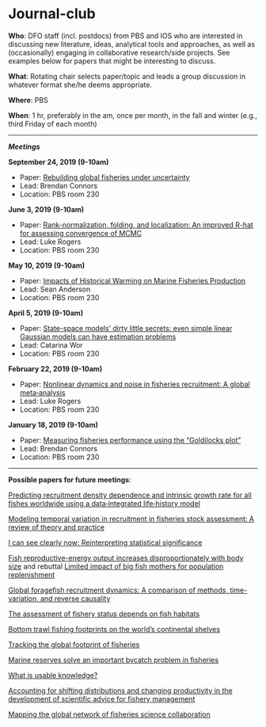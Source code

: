 # Journal-club

**Who**: DFO staff (incl. postdocs) from PBS and IOS who are interested in discussing new literature, ideas, analytical tools and approaches, as well as (occasionally) engaging in collaborative research/side projects. See examples below for papers that might be interesting to discuss.

**What**: Rotating chair selects paper/topic and leads a group discussion in whatever format she/he deems appropriate.

**Where**: PBS

**When**: 1 hr, preferably in the am, once per month, in the fall and winter (e.g., third Friday of each month)

-------------------------------------------------------------------------------------------------------------------

_**Meetings**_

**September 24, 2019 (9-10am)**

- Paper: [Rebuilding global fisheries under uncertainty](https://www.pnas.org/content/pnas/116/32/15985.full.pdf)
- Lead: Brendan Connors
- Location: PBS room 230

**June 3, 2019 (9-10am)**

- Paper: [Rank-normalization, folding, and localization: An improved R-hat for assessing convergence of MCMC](https://arxiv.org/abs/1903.08008)
- Lead: Luke Rogers
- Location: PBS room 230

**May 10, 2019 (9-10am)**

- Paper: [Impacts of Historical Warming on Marine Fisheries Production](https://science.sciencemag.org/content/363/6430/979)
- Lead: Sean Anderson
- Location: PBS room 230

**April 5, 2019 (9-10am)**

- Paper: [State-space models’ dirty little secrets: even simple linear Gaussian models can have estimation problems](https://www.nature.com/articles/srep26677)
- Lead: Catarina Wor
- Location: PBS room 230

**February 22, 2019 (9-10am)**

- Paper: [Nonlinear dynamics and noise in fisheries recruitment: A global meta‐analysis](https://onlinelibrary.wiley.com/doi/full/10.1111/faf.12304)
- Lead: Luke Rogers
- Location: PBS room 230

**January 18, 2019 (9-10am)**

- Paper: [Measuring fisheries performance using the “Goldilocks plot”](https://academic.oup.com/icesjms/advance-article/doi/10.1093/icesjms/fsy138/5133277)
- Lead: Brendan Connors
- Location: PBS room 230


-------------------------------------------------------------------------------------------------------------------


**Possible papers for future meetings**: 

[Predicting recruitment density dependence and intrinsic growth rate for all fishes worldwide using a data‐integrated life‐history model](https://onlinelibrary.wiley.com/doi/abs/10.1111/faf.12427)

[Modeling temporal variation in recruitment in fisheries stock assessment: A review of theory and practice](https://www.sciencedirect.com/science/article/abs/pii/S0165783618303564)

[I can see clearly now: Reinterpreting statistical significance](https://besjournals.onlinelibrary.wiley.com/doi/full/10.1111/2041-210X.13159)

[Fish reproductive-energy output increases disproportionately with body size](http://science.sciencemag.org/content/360/6389/642) and rebuttal [Limited impact of big fish mothers for population replenishment](http://www.nrcresearchpress.com/doi/full/10.1139/cjfas-2018-0354#.XE_f789KhE4)
 
[Global foragefish recruitment dynamics: A comparison of methods, time-variation, and reverse causality](https://www.sciencedirect.com/science/article/pii/S0165783619300074)

[The assessment of fishery status depends on fish habitats](https://onlinelibrary.wiley.com/doi/full/10.1111/faf.12318)
 
[Bottom trawl fishing footprints on the world’s continental shelves](http://www.pnas.org/content/115/43/E10275)
 
[Tracking the global footprint of fisheries](http://science.sciencemag.org/content/359/6378/904)
 
[Marine reserves solve an important bycatch problem in fisheries](http://www.pnas.org/content/114/34/8927.full)

[What is usable knowledge?](http://www.nrcresearchpress.com/doi/abs/10.1139/cjfas-2017-0305#.W_Q2gYjwYuW)


[Accounting for shifting distributions and changing productivity in the development of scientific advice for fishery management](https://academic.oup.com/icesjms/advance-article-abstract/doi/10.1093/icesjms/fsz048/5474997)

[Mapping the global network of fisheries science collaboration](https://onlinelibrary.wiley.com/doi/epdf/10.1111/faf.123797)
